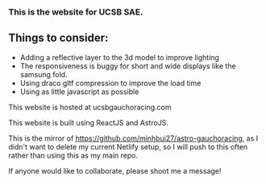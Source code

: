 ### This is the website for UCSB SAE.
## Things to consider:
- Adding a reflective layer to the 3d model to improve lighting
- The responsiveness is buggy for short and wide displays like the samsung fold.
- Using draco gltf compression to improve the load time
- Using as little javascript as possible

This website is hosted at ucsbgauchoracing.com

This website is built using ReactJS and AstroJS.

This is the mirror of https://github.com/minhbui27/astro-gauchoracing, as I didn't want to delete my current Netlify setup, so I will push to this often rather than using this as my main repo.

If anyone would like to collaborate, please shoot me a message!
